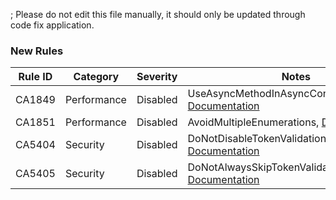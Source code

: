 ; Please do not edit this file manually, it should only be updated through code fix application.

### New Rules

Rule ID | Category | Severity | Notes
--------|----------|----------|-------
CA1849 | Performance | Disabled | UseAsyncMethodInAsyncContext, [Documentation](https://docs.microsoft.com/dotnet/fundamentals/code-analysis/quality-rules/ca1849)
CA1851 | Performance | Disabled | AvoidMultipleEnumerations, [Documentation](https://docs.microsoft.com/dotnet/fundamentals/code-analysis/quality-rules/ca1851)
CA5404 | Security | Disabled | DoNotDisableTokenValidationChecks, [Documentation](https://docs.microsoft.com/visualstudio/code-quality/ca5404)
CA5405 | Security | Disabled | DoNotAlwaysSkipTokenValidationInDelegates, [Documentation](https://docs.microsoft.com/visualstudio/code-quality/ca5405)

